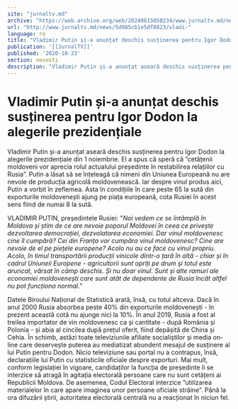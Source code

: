 ```yaml
---
site: "jurnaltv.md"
archive: "https://web.archive.org/web/20240615050234/www.jurnaltv.md/news/5d985cb1e5df8823/vladi-"
url: "http://www.jurnaltv.md/news/5d985cb1e5df8823/vladi-"
language: ro
title: "Vladimir Putin și-a anunțat deschis susținerea pentru Igor Dodon la alegerile prezidențiale"
publication: '[[JurnalTV]]'
published: '2020-10-23'
section: novosti
description: "Vladimir Putin și-a anunțat aseară deschis susținerea pentru Igor Dodon la alegerile prezidențiale din 1 noiembrie. El a spus că speră că ”cetățenii moldoveni vor aprecia rolul actualului președinte în restabilirea relațiilor cu Rusia”. Putin a lăsat să se înțeleagă că nimeni din Uniunea Europeană nu are nevoie de producția agricolă moldovenească. Iar despre vinul produs aici, Putin a vorbit în zeflemea. Asta în condițiile în care peste 65 la sută din exporturile moldovenești ajung pe piața europeană, cota Rusiei în acest sens fiind de numai 8 la sută."
---
```


# Vladimir Putin și-a anunțat deschis susținerea pentru Igor Dodon la alegerile prezidențiale

Vladimir Putin și-a anunțat aseară deschis susținerea pentru Igor Dodon la alegerile prezidențiale din 1 noiembrie. El a spus că speră că ”cetățenii moldoveni vor aprecia rolul actualului președinte în restabilirea relațiilor cu Rusia”. Putin a lăsat să se înțeleagă că nimeni din Uniunea Europeană nu are nevoie de producția agricolă moldovenească. Iar despre vinul produs aici, Putin a vorbit în zeflemea. Asta în condițiile în care peste 65 la sută din exporturile moldovenești ajung pe piața europeană, cota Rusiei în acest sens fiind de numai 8 la sută.

VLADIMIR PUTIN, președintele Rusiei: "*Noi vedem ce se întâmplă în Moldova și știm de ce are nevoie poporul Moldovei în ceea ce privește dezvoltarea democrației, dezvolatarea economiei. Dar vinul moldovenesc cine îl cumpără? Cei din Franța vor cumpăra vinul moldovenesc? Cine are nevoie de el pe piețele europene? Acolo nu au ce face cu vinul propriu. Acolo, în timul transportării producții vinicole dintr-o țară în altă - chiar și în cadrul Uniuneii Europene - agricultorii sunt opriți pe drum şi totul este aruncat, vărsat în câmp deschis. Și nu doar vinul. Sunt și alte ramuri ale economiei moldovenești care sunt atât de dependente de Rusia încât altfel nu pot funcționa normal."*

Datele Biroului Național de Statistică arată, însă, cu totul altceva. Dacă în anul 2000 Rusia absorbea peste 40% din exporturile moldovenești - în prezent această cotă nu ajunge nici la 10%. În anul 2019, Rusia a fost al treilea importator de vin moldovenesc ca și cantitate - după România și Polonia - și abia al cincilea după prețul oferit, fiind depășită de China și Cehia. În schimb, astăzi toate televiziunile afiliate socialiștilor și media on-line care deservește puterea au mediatizat abundent mesajul de susținere al lui Putin pentru Dodon. Nicio televiziune sau portal nu a contrapus, însă, declarațiile lui Putin cu statisticile oficiale despre exporturi. Mai mult, conform legislației în vigoare, candidaților la funcția de președinte li se interzice să atragă în agitația electorală persoane care nu sunt cetățeni ai Republicii Moldova. De asemenea, Codul Electoral interzice ”utilizarea materialelor în care apare imaginea unor persoane oficiale străine”. Până la ora difuzării știrii, autoritatea electorală centrală nu a reacționat în niciun fel.